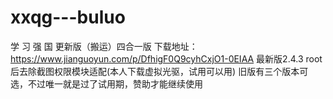 # xxqg---buluo
学 习
强 国
更新版（搬运）四合一版
下载地址：https://www.jianguoyun.com/p/DfhigF0Q9cyhCxjO1-0EIAA
最新版2.4.3 root后去除截图权限模块适配(本人下载虚拟光驱，试用可以用)
旧版有三个版本可选，不过唯一就是过了试用期，赞助才能继续使用
